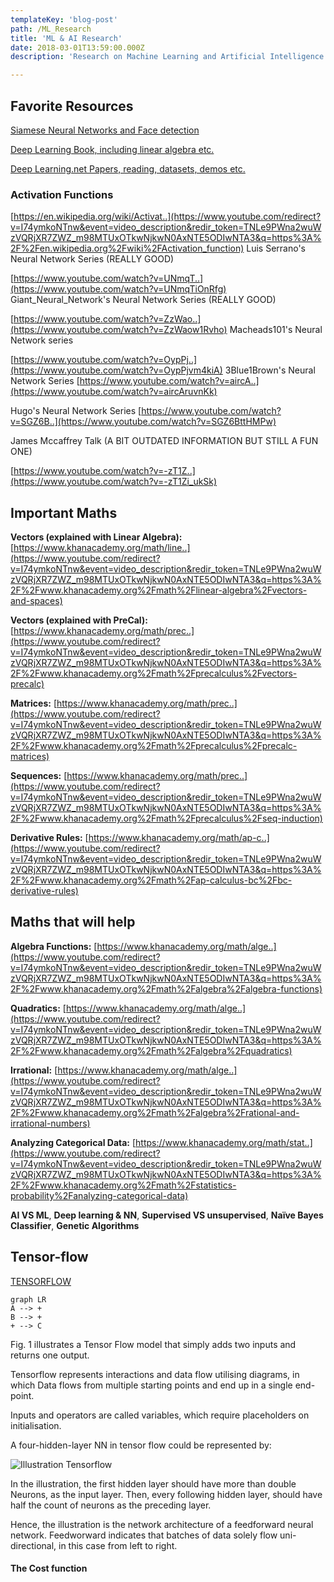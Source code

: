 ```yaml
---
templateKey: 'blog-post'
path: /ML_Research
title: 'ML & AI Research'
date: 2018-03-01T13:59:00.000Z
description: 'Research on Machine Learning and Artificial Intelligence'

---
```


## Favorite Resources

[Siamese Neural Networks and Face detection](https://towardsdatascience.com/how-i-implemented-iphone-xs-faceid-using-deep-learning-in-python-d5dbaa128e1d)

[Deep Learning Book, including linear algebra etc.](http://www.deeplearningbook.org/)

[Deep Learning.net Papers, reading, datasets, demos etc.](http://deeplearning.net/)

### Activation Functions
 [https://en.wikipedia.org/wiki/Activat..](https://www.youtube.com/redirect?v=I74ymkoNTnw&event=video_description&redir_token=TNLe9PWna2wuWzVQRjXR7ZWZ_m98MTUxOTkwNjkwN0AxNTE5ODIwNTA3&q=https%3A%2F%2Fen.wikipedia.org%2Fwiki%2FActivation_function)
Luis Serrano's Neural Network Series (REALLY GOOD)

 [https://www.youtube.com/watch?v=UNmqT..](https://www.youtube.com/watch?v=UNmqTiOnRfg)
Giant_Neural_Network's Neural Network Series (REALLY GOOD)

 [https://www.youtube.com/watch?v=ZzWao..](https://www.youtube.com/watch?v=ZzWaow1Rvho)
Macheads101's Neural Network series

 [https://www.youtube.com/watch?v=OypPj..](https://www.youtube.com/watch?v=OypPjvm4kiA)
3Blue1Brown's Neural Network Series
 [https://www.youtube.com/watch?v=aircA..](https://www.youtube.com/watch?v=aircAruvnKk)

Hugo's Neural Network Series
[https://www.youtube.com/watch?v=SGZ6B..](https://www.youtube.com/watch?v=SGZ6BttHMPw)

James Mccaffrey Talk (A BIT OUTDATED INFORMATION BUT STILL A FUN ONE)

 [https://www.youtube.com/watch?v=-zT1Z..](https://www.youtube.com/watch?v=-zT1Zi_ukSk)

## Important Maths

**Vectors (explained with Linear Algebra):** [https://www.khanacademy.org/math/line..](https://www.youtube.com/redirect?v=I74ymkoNTnw&event=video_description&redir_token=TNLe9PWna2wuWzVQRjXR7ZWZ_m98MTUxOTkwNjkwN0AxNTE5ODIwNTA3&q=https%3A%2F%2Fwww.khanacademy.org%2Fmath%2Flinear-algebra%2Fvectors-and-spaces)

**Vectors (explained with PreCal):** [https://www.khanacademy.org/math/prec..](https://www.youtube.com/redirect?v=I74ymkoNTnw&event=video_description&redir_token=TNLe9PWna2wuWzVQRjXR7ZWZ_m98MTUxOTkwNjkwN0AxNTE5ODIwNTA3&q=https%3A%2F%2Fwww.khanacademy.org%2Fmath%2Fprecalculus%2Fvectors-precalc)

**Matrices:** [https://www.khanacademy.org/math/prec..](https://www.youtube.com/redirect?v=I74ymkoNTnw&event=video_description&redir_token=TNLe9PWna2wuWzVQRjXR7ZWZ_m98MTUxOTkwNjkwN0AxNTE5ODIwNTA3&q=https%3A%2F%2Fwww.khanacademy.org%2Fmath%2Fprecalculus%2Fprecalc-matrices)

**Sequences:** [https://www.khanacademy.org/math/prec..](https://www.youtube.com/redirect?v=I74ymkoNTnw&event=video_description&redir_token=TNLe9PWna2wuWzVQRjXR7ZWZ_m98MTUxOTkwNjkwN0AxNTE5ODIwNTA3&q=https%3A%2F%2Fwww.khanacademy.org%2Fmath%2Fprecalculus%2Fseq-induction)

**Derivative Rules:** [https://www.khanacademy.org/math/ap-c..](https://www.youtube.com/redirect?v=I74ymkoNTnw&event=video_description&redir_token=TNLe9PWna2wuWzVQRjXR7ZWZ_m98MTUxOTkwNjkwN0AxNTE5ODIwNTA3&q=https%3A%2F%2Fwww.khanacademy.org%2Fmath%2Fap-calculus-bc%2Fbc-derivative-rules)

## Maths that will help

**Algebra Functions:** [https://www.khanacademy.org/math/alge..](https://www.youtube.com/redirect?v=I74ymkoNTnw&event=video_description&redir_token=TNLe9PWna2wuWzVQRjXR7ZWZ_m98MTUxOTkwNjkwN0AxNTE5ODIwNTA3&q=https%3A%2F%2Fwww.khanacademy.org%2Fmath%2Falgebra%2Falgebra-functions)

**Quadratics:** [https://www.khanacademy.org/math/alge..](https://www.youtube.com/redirect?v=I74ymkoNTnw&event=video_description&redir_token=TNLe9PWna2wuWzVQRjXR7ZWZ_m98MTUxOTkwNjkwN0AxNTE5ODIwNTA3&q=https%3A%2F%2Fwww.khanacademy.org%2Fmath%2Falgebra%2Fquadratics)

**Irrational:** [https://www.khanacademy.org/math/alge..](https://www.youtube.com/redirect?v=I74ymkoNTnw&event=video_description&redir_token=TNLe9PWna2wuWzVQRjXR7ZWZ_m98MTUxOTkwNjkwN0AxNTE5ODIwNTA3&q=https%3A%2F%2Fwww.khanacademy.org%2Fmath%2Falgebra%2Frational-and-irrational-numbers)

**Analyzing Categorical Data:** [https://www.khanacademy.org/math/stat..](https://www.youtube.com/redirect?v=I74ymkoNTnw&event=video_description&redir_token=TNLe9PWna2wuWzVQRjXR7ZWZ_m98MTUxOTkwNjkwN0AxNTE5ODIwNTA3&q=https%3A%2F%2Fwww.khanacademy.org%2Fmath%2Fstatistics-probability%2Fanalyzing-categorical-data)

**AI VS ML**, **Deep learning & NN**, **Supervised VS unsupervised**, **Naïve Bayes Classifier**, **Genetic Algorithms**

## Tensor-flow

[TENSORFLOW](https://www.tensorflow.org/get_started/)

```mermaid
graph LR
A --> +
B --> +
+ --> C
```

Fig. 1 illustrates a Tensor Flow model that simply adds two inputs and returns one output.

Tensorflow represents interactions and data flow utilising diagrams, in which Data flows from multiple starting points and end up in a single end-point. 

Inputs and operators are called variables, which require placeholders on initialisation. 

A four-hidden-layer NN in tensor flow could be represented by:

![Illustration Tensorflow](https://cdn-images-1.medium.com/max/1600/1*SHAol6IyUGn5yoXt7mC4Uw.png)

In the illustration, the first hidden layer should have more than double Neurons, as the input layer. Then, every following hidden layer, should have half the count of neurons as the preceding layer. 

Hence, the illustration is the network architecture of a feedforward neural network. Feedworward indicates that batches of data solely flow uni-directional, in this case from left to right.

#### The Cost function

